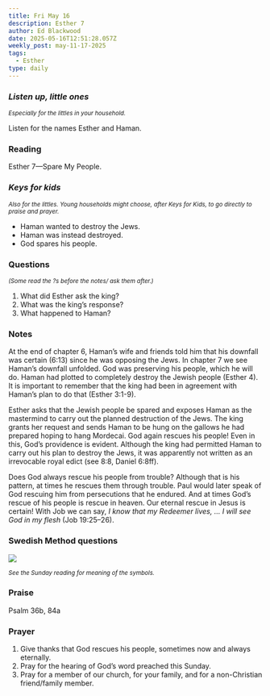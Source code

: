 ```yaml
---
title: Fri May 16
description: Esther 7
author: Ed Blackwood
date: 2025-05-16T12:51:28.057Z
weekly_post: may-11-17-2025
tags:
  - Esther
type: daily
---
```

### *Listen up, little ones*

<div><small><i>Especially for the littles in your household.</i></small></div>

Listen for the names Esther and Haman.

### Reading

Esther 7—Spare My People.

### *Keys for kids*

<div><small><i>Also for the littles. Young households might choose, after Keys for Kids, to go directly to praise and prayer.</i></small></div>

* Haman wanted to destroy the Jews.
* Haman was instead destroyed.
* God spares his people.

### Questions

<div><small><i>(Some read the ?s before the notes/ ask them after.)</i></small></div>

1. What did Esther ask the king?
2. What was the king’s response?
3. What happened to Haman?

### Notes

At the end of chapter 6, Haman’s wife and friends told him that his downfall was certain (6:13) since he was opposing the Jews. In chapter 7 we see Haman’s downfall unfolded. God was preserving his people, which he will do. Haman had plotted to completely destroy the Jewish people (Esther 4). It is important to remember that the king had been in agreement with Haman’s plan to do that (Esther 3:1-9).

Esther asks that the Jewish people be spared and exposes Haman as the mastermind to carry out the planned destruction of the Jews. The king grants her request and sends Haman to be hung on the gallows he had prepared hoping to hang Mordecai. God again rescues his people! Even in this, God’s providence is evident. Although the king had permitted Haman to carry out his plan to destroy the Jews, it was apparently not written as an irrevocable royal edict (see 8:8, Daniel 6:8ff).

Does God always rescue his people from trouble? Although that is his pattern, at times he rescues them through trouble. Paul would later speak of God rescuing him from persecutions that he endured. And at times God’s rescue of his people is rescue in heaven. Our eternal rescue in Jesus is certain! With Job we can say, *I know that my Redeemer lives, … I will see God in my flesh* (Job 19:25–26).

### Swedish Method questions

![](/static/img/family_worship_study_ed-swedish_questions.png)

<div><small><i>See the Sunday reading for meaning of the symbols.</i></small></div>

### Praise

Psalm 36b, 84a

### Prayer

1. Give thanks that God rescues his people, sometimes now and always eternally.
2. Pray for the hearing of God’s word preached this Sunday.
3. Pray for a member of our church, for your family, and for a non-Christian friend/family member.